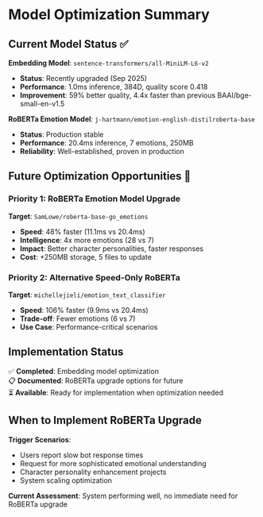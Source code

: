 # Model Optimization Summary

## Current Model Status ✅

**Embedding Model**: `sentence-transformers/all-MiniLM-L6-v2`
- **Status**: Recently upgraded (Sep 2025)
- **Performance**: 1.0ms inference, 384D, quality score 0.418
- **Improvement**: 59% better quality, 4.4x faster than previous BAAI/bge-small-en-v1.5

**RoBERTa Emotion Model**: `j-hartmann/emotion-english-distilroberta-base`
- **Status**: Production stable
- **Performance**: 20.4ms inference, 7 emotions, 250MB
- **Reliability**: Well-established, proven in production

## Future Optimization Opportunities 🚀

### Priority 1: RoBERTa Emotion Model Upgrade
**Target**: `SamLowe/roberta-base-go_emotions`
- **Speed**: 48% faster (11.1ms vs 20.4ms)
- **Intelligence**: 4x more emotions (28 vs 7)
- **Impact**: Better character personalities, faster responses
- **Cost**: +250MB storage, 5 files to update

### Priority 2: Alternative Speed-Only RoBERTa  
**Target**: `michellejieli/emotion_text_classifier`
- **Speed**: 106% faster (9.9ms vs 20.4ms)
- **Trade-off**: Fewer emotions (6 vs 7)
- **Use Case**: Performance-critical scenarios

## Implementation Status

✅ **Completed**: Embedding model optimization  
📋 **Documented**: RoBERTa upgrade options for future  
⏳ **Available**: Ready for implementation when optimization needed  

## When to Implement RoBERTa Upgrade

**Trigger Scenarios**:
- Users report slow bot response times
- Request for more sophisticated emotional understanding
- Character personality enhancement projects
- System scaling optimization

**Current Assessment**: System performing well, no immediate need for RoBERTa upgrade